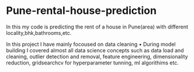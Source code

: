 # Pune-rental-house-prediction

In this my code is predicting the rent of a house in Pune(area) with different locality,bhk,bathrooms,etc. 

In this project I have mainly focoused on data cleaning 
•	During model building I covered almost all data science concepts such as 
data load and cleaning, outlier detection and removal, feature engineering, dimensionality reduction, gridsearchcv for hyperparameter tunning, ml algorithims etc.


